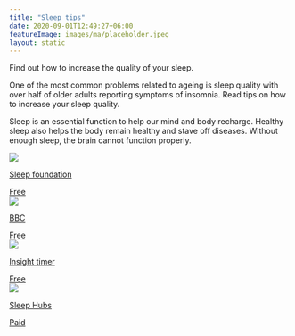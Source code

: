 ```yaml
---
title: "Sleep tips"
date: 2020-09-01T12:49:27+06:00
featureImage: images/ma/placeholder.jpeg
layout: static
---
```


Find out how to increase the quality of your sleep.

One of the most common problems related to ageing is sleep quality with over half of older adults reporting symptoms of insomnia. Read tips on how to increase your sleep quality.

Sleep is an essential function to help our mind and body recharge. Healthy sleep also helps the body remain healthy and stave off diseases. Without enough sleep, the brain cannot function properly.

<a class="ma-link" href="https://www.thensf.org/sleep-tips/"><div class="ma-card"><div class="ma-icon"><img src ="/images/icon-check.png"/></div><div class="ma-name"><p>Sleep foundation</p></div><div class="ma-paid-text"><span>Free</span></div></div></a><a class="ma-link" href="https://www.bbc.co.uk/sounds/curation/p0bw83p3?partner=uk.co.bbc&origin=share-mobile"><div class="ma-card"><div class="ma-icon"><img src ="/images/icon-check.png"/></div><div class="ma-name"><p>BBC</p></div><div class="ma-paid-text"><span>Free</span></div></div></a><a class="ma-link" href="https://insighttimer.com/"><div class="ma-card"><div class="ma-icon"><img src ="/images/icon-check.png"/></div><div class="ma-name"><p>Insight timer</p></div><div class="ma-paid-text"><span>Free</span></div></div></a><a class="ma-link" href="https://www.awin1.com/cread.php?awinmid=18997&awinaffid=1198638&ued=https%3A%2F%2Fsleephubs.com%2F"><div class="ma-card"><div class="ma-icon"><img src ="/images/icon-pound.png"/></div><div class="ma-name"><p>Sleep Hubs</p></div><div class="ma-paid-text"><span>Paid</span></div></div></a>  

<br/><br/>






